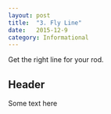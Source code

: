 ```yaml
---
layout: post
title:  "3. Fly Line"
date:   2015-12-9
category: Informational
---
```


Get the right line for your rod.

## Header

Some text here